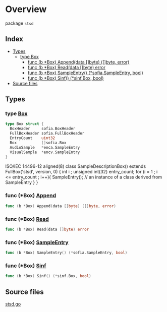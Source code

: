# Overview

package `stsd`

## Index

- [Types](#types)
  - [type Box](#type-box)
    - [func (b \*Box) Append(data []byte) ([]byte, error)](#func-box-append)
    - [func (b \*Box) Read(data []byte) error](#func-box-read)
    - [func (b \*Box) SampleEntry() (\*sofia.SampleEntry, bool)](#func-box-sampleentry)
    - [func (b \*Box) Sinf() (\*sinf.Box, bool)](#func-box-sinf)
- [Source files](#source-files)

## Types

### type [Box](./stsd.go#L83)

```go
type Box struct {
  BoxHeader     sofia.BoxHeader
  FullBoxHeader sofia.FullBoxHeader
  EntryCount    uint32
  Box           []sofia.Box
  AudioSample   *enca.SampleEntry
  VisualSample  *encv.SampleEntry
}
```

ISO/IEC 14496-12
  aligned(8) class SampleDescriptionBox() extends FullBox('stsd', version, 0) {
     int i ;
     unsigned int(32) entry_count;
     for (i = 1 ; i <= entry_count ; i++){
        SampleEntry(); // an instance of a class derived from SampleEntry
     }
  }

### func (\*Box) [Append](./stsd.go#L92)

```go
func (b *Box) Append(data []byte) ([]byte, error)
```

### func (\*Box) [Read](./stsd.go#L31)

```go
func (b *Box) Read(data []byte) error
```

### func (\*Box) [SampleEntry](./stsd.go#L11)

```go
func (b *Box) SampleEntry() (*sofia.SampleEntry, bool)
```

### func (\*Box) [Sinf](./stsd.go#L21)

```go
func (b *Box) Sinf() (*sinf.Box, bool)
```

## Source files

[stsd.go](./stsd.go)
